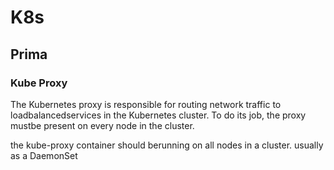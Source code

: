 # K8s

## Prima

### Kube Proxy
The Kubernetes proxy is responsible for routing network traffic to loadbalancedservices in the Kubernetes cluster. To do its job, the proxy mustbe present on every node in the cluster.

the kube-proxy container should berunning on all nodes in a cluster. usually as a DaemonSet